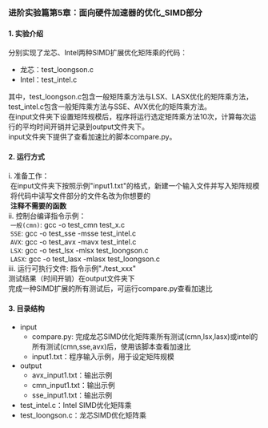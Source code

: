 ### 进阶实验篇第5章：面向硬件加速器的优化_SIMD部分
#### 1. 实验介绍
分别实现了龙芯、Intel两种SIMD扩展优化矩阵乘的代码：  
- 龙芯：test_loongson.c  
- Intel：test_intel.c  

其中，test_loongson.c包含一般矩阵乘方法与LSX、LASX优化的矩阵乘方法，test_intel.c包含一般矩阵乘方法与SSE、AVX优化的矩阵乘方法。  
在input文件夹下设置矩阵规模后，程序将运行选定矩阵乘方法10次，计算每次运行的平均时间开销并记录到output文件夹下。  
input文件夹下提供了查看加速比的脚本compare.py。  

#### 2. 运行方式 
i. 准备工作：  
&nbsp;在input文件夹下按照示例"input1.txt"的格式，新建一个输入文件并写入矩阵规模   
&nbsp;将代码中读写文件部分的文件名改为你想要的  
&nbsp;**注释不需要的函数**  
ii. 控制台编译指令示例：  
&nbsp;`一般(cmn)`: gcc -o test_cmn test_x.c  
&nbsp;`SSE`: gcc -o test_sse -msse test_intel.c  
&nbsp;`AVX`: gcc -o test_avx -mavx test_intel.c  
&nbsp;`LSX`: gcc -o test_lsx -mlsx test_loongson.c  
&nbsp;`LASX`: gcc -o test_lasx -mlasx test_loongson.c  
iii. 运行可执行文件: 指令示例"./test_xxx"  
测试结果（时间开销）在output文件夹下  
完成一种SIMD扩展的所有测试后，可运行compare.py查看加速比  

#### 3. 目录结构
- input
  - compare.py: 完成龙芯SIMD优化矩阵乘所有测试(cmn,lsx,lasx)或intel的所有测试(cmn,sse,avx)后，使用该脚本查看加速比
  - input1.txt：程序输入示例，用于设定矩阵规模
- output
  - avx_input1.txt：输出示例
  - cmn_input1.txt：输出示例
  - sse_input1.txt：输出示例
- test_intel.c：Intel SIMD优化矩阵乘
- test_loongson.c：龙芯SIMD优化矩阵乘
